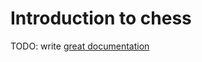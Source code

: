 # Introduction to chess

TODO: write [great documentation](http://jacobian.org/writing/great-documentation/what-to-write/)
